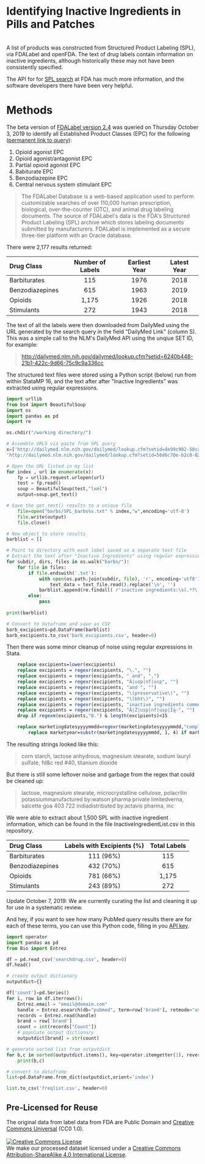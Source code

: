 # Identifying Inactive Ingredients in Pills and Patches
<br>
A list of products was constructed from Structured Product Labeling (SPL), via FDALabel and openFDA. The text of drug labels contain information on inactive ingredients, although historically these may not have been consistently specified.

The API for for [SPL search](https://www.fda.gov/industry/fda-resources-data-standards/structured-product-labeling-resources) at FDA has much more information, and the software developers there have been very helpful.

# Methods
The beta version of [FDALabel version 2.4](https://www.fda.gov/science-research/bioinformatics-tools/fdalabel-full-text-search-drug-labeling) was queried on Thursday October 3, 2019 to identify all Established Product Classes (EPC) for the following ([permanent link to query](https://nctr-crs.fda.gov/fdalabel/ui/search/spl-summaries/criteria/51047)):
1. Opioid agonist EPC
2. Opioid agonist/antagonist EPC
3. Partial opioid agonist EPC
4. Babiturate EPC
5. Benzodiazepine EPC
6. Central nervous system stimulant EPC

>The FDALabel Database is a web-based application used to perform customizable searches of over 110,000 human prescription, biological, over-the-counter (OTC), and animal drug labeling documents. The source of FDALabel's data is the FDA's Structured Product Labeling (SPL) archive which stores labeling documents submitted by manufacturers. FDALabel is implemented as a secure three-tier platform with an Oracle database. 

There were 2,177 results returned:

Drug Class | Number of Labels | Earliest Year | Latest Year
:--- | :---: | :---: | :---: |
Barbiturates | 115 | 1976 | 2018
Benzodiazepines | 615 | 1963 | 2019
Opioids | 1,175 | 1926 | 2018
Stimulants| 272 | 1943 | 2018

The text of all the labels were then downloaded from DailyMed using the URL generated by the search query in the field "DailyMed Link" (column S). This was a simple call to the NLM's DailyMed API using the unqiue SET ID, for example:
>http://dailymed.nlm.nih.gov/dailymed/lookup.cfm?setid=6240b448-21b1-422c-9d66-75c9c9a336cc

The structured text files were stored using a Python script (below) run from within StataMP 16, and the text after after "Inactive Ingredients" was extracted using regular expressions. 

```Python
import urllib
from bs4 import BeautifulSoup
import os
import pandas as pd
import re

os.chdir("/working directory/")

# Assemble URLS via paste from SPL query 
x=['http://dailymed.nlm.nih.gov/dailymed/lookup.cfm?setid=8e99c982-50ca-49d7-b80a-b60aa18401cb',
'http://dailymed.nlm.nih.gov/dailymed/lookup.cfm?setid=56d6c70e-b2c0-0276-e054-00144ff88e88']

# Open the URL listed in my list
for index , url in enumerate(x):
    fp = urllib.request.urlopen(url)
    test = fp.read()
    soup = BeautifulSoup(test,"lxml")
    output=soup.get_text()

# Save the get_text() results to a unique file
    file=open("barbs/SPL_barbs%s.txt" % index,"w",encoding='utf-8')
    file.write(output)
    file.close()

# New object to store results
barblist = []

# Point to directory with each label saved as a separate text file
# Extract the text after "Inactive Ingredients" using regular expressions
for subdir, dirs, files in os.walk("barbs/"):
    for file in files:
        if file.endswith('.txt'):
            with open(os.path.join(subdir, file), 'r', encoding='utf8') as text_file:
                text_data = text_file.read().replace('\n', '')
            barblist.append(re.findall( r'inactive ingredients:\s(.*?\.)', text_data, flags=re.IGNORECASE))
        else:
            pass
        
print(barblist)

# Convert to dataframe and save as CSV
barb_excipients=pd.DataFrame(barblist)
barb_excipients.to_csv('barb_excipients.csv', header=0)

```
Then there was some minor cleanup of noise using regular expressions in Stata.

```Stata
	replace excipients=lower(excipients)
	replace excipients = regexr(excipients, "\.", "")
	replace excipients = regexr(excipients, " and", ",")
	replace excipients = regexr(excipients, "Â|usp|nf|usp", "")
	replace excipients = regexr(excipients, "and ", "")
	replace excipients = regexr(excipients, "\(preservative\)", "")
	replace excipients = regexr(excipients, "\(bht\)", "")
	replace excipients = regexr(excipients, "inactive ingredients common to all strengths are ", "")
	replace excipients = regexr(excipients, "Â|Ž|usp|nf|usp|Îą-", "")
	drop if regexm(excipients,"0.") & length(excipients)<15

	replace marketingdatesyyyymmdd=regexr(marketingdatesyyyymmdd,"completed\:","")
		replace marketyear=substr(marketingdatesyyyymmdd, 1, 4) if marketyear=="comp"
 ```

The resulting strings looked like this:
>corn starch, lactose anhydrous, magnesium stearate, sodium lauryl sulfate, fd&c red #40, titanium dioxide

But there is still some leftover noise and garbage from the regex that could be cleaned up:
>lactose, magnesium stearate, microcrystalline cellulose, polacrilin potassiummanufactured by:watson pharma private limitedverna, salcette goa 403 722 indiadistributed by:actavis pharma, inc

We were able to extract about 1,500 SPL with inactive ingredient information, which can be found in the file InactiveIngredientList.csv in this repository.<br>

Drug Class | Labels with Excipients (%) | Total Labels
:--- | :---: | :---: |
Barbiturates | 111 (96%) | 115
Benzodiazepines | 432 (70%) | 615
Opioids | 781 (66%) | 1,175
Stimulants | 243 (89%) | 272 


Update October 7, 2019: We are currently curating the list and cleaning it up for use in a systematic review.

And hey, if you want to see how many PubMed query results there are for each of these terms, you can use this Python code, filling in you [API key](https://ncbiinsights.ncbi.nlm.nih.gov/2017/11/02/new-api-keys-for-the-e-utilities/).
```Python
import operator
import pandas as pd
from Bio import Entrez

df = pd.read_csv('searchdrug.csv', header=0)
df.head()

# create output dictionary
outputdict={}

df['count']=pd.Series()
for i, row in df.iterrows():
    Entrez.email = "email@domain.com"
    handle = Entrez.esearch(db="pubmed", term=row['brand'], retmode="xml", datetype="pdat", api_key="INSERT PRIVATE API KEY HERE ")
    records = Entrez.read(handle)
    brand = row['brand']
    count = int(records["Count"])
    # populate output dictionary
    outputdict[brand] = str(count)

# generate sorted list from outputdict
for b,c in sorted(outputdict.items(), key=operator.itemgetter(1), reverse=True):
    print(b,c)

# convert to dataframe    
list=pd.DataFrame.from_dict(outputdict,orient='index')

list.to_csv('freqlist.csv', header=0)
```

## Pre-Licensed for Reuse
The original data from label data from FDA are Public Domain and [Creative Commons Universal](https://creativecommons.org/publicdomain/zero/1.0/) (CC0 1.0).<br><br>
<a rel="license" href="http://creativecommons.org/licenses/by-sa/4.0/"><img alt="Creative Commons License" style="border-width:0" src="https://i.creativecommons.org/l/by-sa/4.0/88x31.png" /></a><br />We make our processed dataset licensed under a <a rel="license" href="http://creativecommons.org/licenses/by-sa/4.0/">Creative Commons Attribution-ShareAlike 4.0 International License</a>.


